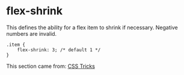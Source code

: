 # flex-shrink
This defines the ability for a flex item to shrink if necessary. Negative numbers are invalid.

```
.item {
    flex-shrink: 3; /* default 1 */
}
```

This section came from: [CSS Tricks](https://css-tricks.com/snippets/css/a-guide-to-flexbox/)